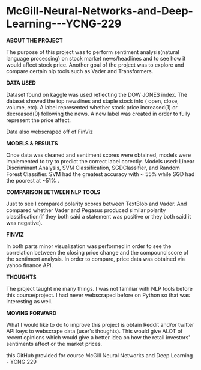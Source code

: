 # McGill-Neural-Networks-and-Deep-Learning---YCNG-229

**ABOUT THE PROJECT**

The purpose of this project was to perform sentiment analysis(natural language processing) on stock market news/headlines and to see how it would affect stock price.  Another goal of the project was to explore and compare certain nlp tools such as Vader and Transformers.

**DATA USED**

Dataset found on kaggle was used reflecting the DOW JONES index.  The dataset showed the top newslines and staple stock info ( open, close, volume, etc). A label represented whether stock price increased(1) or decreased(0) following the news. A new label was created in order to fully represent the price affect.

Data also webscraped off of FinViz

**MODELS & RESULTS**

Once data was cleaned and sentiment scores were obtained, models were implemented to try to predict the correct label corectly. Models used: Linear Discriminant Analysis, SVM Classification, SGDClassifier, and Random Forest Classifier. SVM had the greatest accuracy with ~ 55% while SGD had the poorest at ~51% .

**COMPARISON BETWEEN NLP TOOLS**

Just to see I compared polarity scores between TextBlob and Vader.  And compared whether Vader and Pegasus produced similar polarity classification(if they both said a statement was positive or they both said it was negative).

**FINVIZ**

In both parts minor visualization was performed in order to see the correlation between the closing price change and the compound score of the sentiment analysis. In order to compare, price data was obtained via yahoo finance API.

**THOUGHTS**

The project taught me many things.  I was not familiar with NLP tools before this course/project.  I had never webscraped before on Python so that was interesting as well.

**MOVING FORWARD**

What I would like to do to improve this project is obtain Reddit and/or twitter API keys to webscrape data (user's thoughts).  This would give ALOT of recent opinions which would give a better idea on how the retail investors' sentiments affect or the market prices.  

this GitHub provided for course McGill Neural Networks and Deep Learning - YCNG 229
